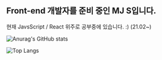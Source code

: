 ## Front-end 개발자를 준비 중인 MJ S입니다.
현재 JavsScript / React 위주로 공부중에 있습니다. :) (21.02~)

![Anurag's GitHub stats](https://github-readme-stats.vercel.app/api?username=MinjunShin&show_icons=true&theme=algolia)

![Top Langs](https://github-readme-stats.vercel.app/api/top-langs/?username=MinjunShin&layout=compact&show_icons=true&theme=algolia)
